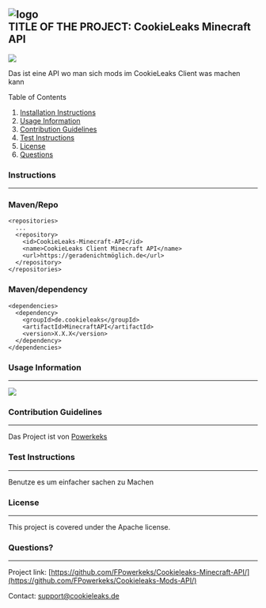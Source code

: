 ![logo](https://cdn.discordapp.com/icons/1057956165633454110/5fc9c0c7d998f871139559a49beea1a4.webp?size=256)  
TITLE OF THE PROJECT: CookieLeaks Minecraft API
---------------------------------------------------------------------------------------------------------------------------------------------------------

![](https://img.shields.io/badge/License-Apache-blue.svg)

Das ist eine API wo man sich mods im CookieLeaks Client was machen kann

Table of Contents

1.  [Installation Instructions](#instructions)
2.  [Usage Information](#usage)
3.  [Contribution Guidelines](#contributing)
4.  [Test Instructions](#test)
5.  [License](#license)
6.  [Questions](#questions)

### Instructions

* * *
### Maven/Repo
```
<repositories>
  ...
  <repository>
    <id>CookieLeaks-Minecraft-API</id>
    <name>CookieLeaks Client Minecraft API</name>
    <url>https://geradenichtmöglich.de</url>
  </repository>
</repositories>

```


### Maven/dependency
```
<dependencies>
  <dependency>
    <groupId>de.cookieleaks</groupId>
    <artifactId>MinecraftAPI</artifactId>
    <version>X.X.X</version>
  </dependency>
</dependencies>
```



### Usage Information

* * *

![](https://camo.githubusercontent.com/6cbecd63a9a8f83ee186885c446938820ffa8304942a284ee6e1e2acb2bfd822/68747470733a2f2f696d672e736869656c64732e696f2f62616467652f6a6176612d2532334544384230302e7376673f7374796c653d666f722d7468652d6261646765266c6f676f3d6a617661266c6f676f436f6c6f723d7768697465)

### Contribution Guidelines

* * *

Das Project ist von [Powerkeks](https://github.com/FPowerkeks)

### Test Instructions

* * *

Benutze es um einfacher sachen zu Machen

### License

* * *

This project is covered under the Apache license.

### Questions?

* * *

Project link: [https://github.com/FPowerkeks/Cookieleaks-Minecraft-API/](https://github.com/FPowerkeks/Cookieleaks-Mods-API/)

Contact: [support@cookieleaks.de](mailto:support@cookieleaks.de)